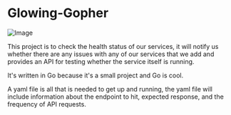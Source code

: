# Glowing-Gopher

![Image](../blob/master/gopher.jpeg)

This project is to check the health status of our services, it will notify us whether there are any issues with any of our services that we add and provides an API for testing whether the service itself is running.

It's written in Go because it's a small project and Go is cool.

A yaml file is all that is needed to get up and running, the yaml file will include information about the endpoint to hit, expected response, and the frequency of API requests.
